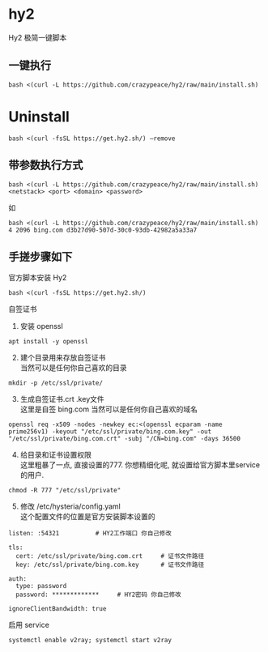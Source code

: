 # hy2
Hy2 极简一键脚本

## 一键执行

```
bash <(curl -L https://github.com/crazypeace/hy2/raw/main/install.sh)
```

# Uninstall
```
bash <(curl -fsSL https://get.hy2.sh/) –remove
```

## 带参数执行方式
```
bash <(curl -L https://github.com/crazypeace/hy2/raw/main/install.sh) <netstack> <port> <domain> <password>
```
如
```
bash <(curl -L https://github.com/crazypeace/hy2/raw/main/install.sh) 4 2096 bing.com d3b27d90-507d-30c0-93db-42982a5a33a7
```


## 手搓步骤如下

官方脚本安装 Hy2  
```
bash <(curl -fsSL https://get.hy2.sh/)
```

自签证书  
1. 安装 openssl
```
apt install -y openssl
```   
2. 建个目录用来存放自签证书  
   当然可以是任何你自己喜欢的目录
```
mkdir -p /etc/ssl/private/
```
3. 生成自签证书.crt .key文件  
   这里是自签 bing.com 当然可以是任何你自己喜欢的域名
```
openssl req -x509 -nodes -newkey ec:<(openssl ecparam -name prime256v1) -keyout "/etc/ssl/private/bing.com.key" -out "/etc/ssl/private/bing.com.crt" -subj "/CN=bing.com" -days 36500
```   
4. 给目录和证书设置权限  
   这里粗暴了一点, 直接设置的777. 你想精细化呢, 就设置给官方脚本里service的用户.
```
chmod -R 777 "/etc/ssl/private"
```
5. 修改 /etc/hysteria/config.yaml  
   这个配置文件的位置是官方安装脚本设置的
```
listen: :54321          # HY2工作端口 你自己修改

tls:
  cert: /etc/ssl/private/bing.com.crt     # 证书文件路径
  key: /etc/ssl/private/bing.com.key      # 证书文件路径

auth:
  type: password
  password: *************     # HY2密码 你自己修改

ignoreClientBandwidth: true
```

启用 service  
```
systemctl enable v2ray; systemctl start v2ray
```
